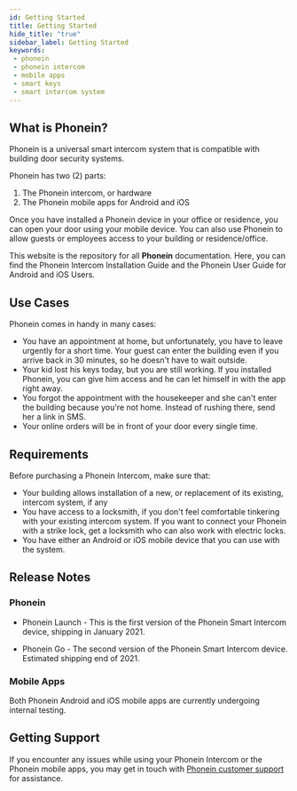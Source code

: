 ```yaml
---
id: Getting Started
title: Getting Started
hide_title: "true"
sidebar_label: Getting Started
keywords: 
 - phonein
 - phonein intercom
 - mobile apps
 - smart keys
 - smart intercom system
---
```


## What is Phonein?

Phonein is a universal smart intercom system that is compatible with building door security systems. 

Phonein has two (2) parts:

1. The Phonein intercom, or hardware
2. The Phonein mobile apps for Android and iOS

Once you have installed a Phonein device in your office or residence, you can open your door using your mobile device. You can also use Phonein to allow guests or employees access to your building or residence/office.

This website is the repository for all **Phonein** documentation. Here, you can find the Phonein Intercom Installation Guide and the Phonein User Guide for Android and iOS Users.

## Use Cases

Phonein comes in handy in many cases:

* You have an appointment at home, but unfortunately, you have to leave urgently for a short time. Your guest can enter the building even if you arrive back in 30 minutes, so he doesn't have to wait outside.  
* Your kid lost his keys today, but you are still working. If you installed Phonein, you can give him access and he can let himself in with the app right away.  
* You forgot the appointment with the housekeeper and she can't enter the building because you're not home. Instead of rushing there, send her a link in SMS.  
* Your online orders will be in front of your door every single time.

## Requirements
Before purchasing a Phonein Intercom, make sure that:

* Your building allows installation of a new, or replacement of its existing, intercom system, if any
* You have access to a locksmith, if you don't feel comfortable tinkering with your existing intercom system. If you want to connect your Phonein with a strike lock, get a locksmith who can also work with electric locks.
* You have either an Android or iOS mobile device that you can use with the system.

## Release Notes

### Phonein

* Phonein Launch - This is the first version of the Phonein Smart Intercom device, shipping in January 2021.

* Phonein Go - The second version of the Phonein Smart Intercom device. Estimated shipping end of 2021.

### Mobile Apps

Both Phonein Android and iOS mobile apps are currently undergoing internal testing.

## Getting Support
If you encounter any issues while using your Phonein Intercom or the Phonein mobile apps, you may get in touch with [Phonein customer support](mailto:contact@phonein.io) for assistance.
